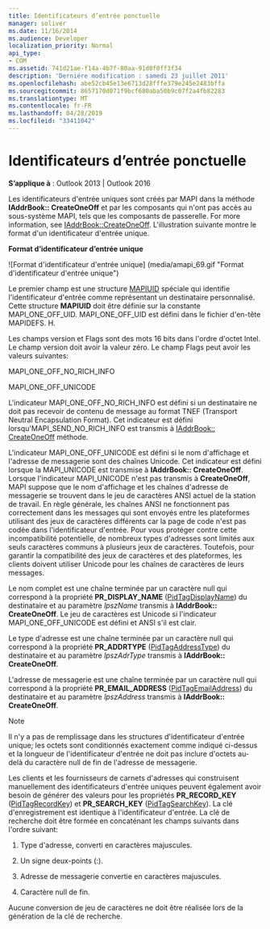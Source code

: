 ```yaml
---
title: Identificateurs d’entrée ponctuelle
manager: soliver
ms.date: 11/16/2014
ms.audience: Developer
localization_priority: Normal
api_type:
- COM
ms.assetid: 741d21ae-f14a-4b7f-80aa-91d0f0ff3f34
description: 'Derniére modification : samedi 23 juillet 2011'
ms.openlocfilehash: abe52cb45e13e6713d28fffe379e245e2483bffa
ms.sourcegitcommit: 8657170d071f9bcf680aba50b9c07f2a4fb82283
ms.translationtype: MT
ms.contentlocale: fr-FR
ms.lasthandoff: 04/28/2019
ms.locfileid: "33411042"
---
```

# <a name="one-off-entry-identifiers"></a>Identificateurs d’entrée ponctuelle
  
**S’applique à** : Outlook 2013 | Outlook 2016 
  
Les identificateurs d'entrée uniques sont créés par MAPI dans la méthode **IAddrBook:: CreateOneOff** et par les composants qui n'ont pas accès au sous-système MAPI, tels que les composants de passerelle. For more information, see [IAddrBook::CreateOneOff](iaddrbook-createoneoff.md). L'illustration suivante montre le format d'un identificateur d'entrée unique.
  
**Format d’identificateur d’entrée unique**
  
![Format d'identificateur d'entrée unique] (media/amapi_69.gif "Format d'identificateur d'entrée unique")
  
Le premier champ est une structure [MAPIUID](mapiuid.md) spéciale qui identifie l'identificateur d'entrée comme représentant un destinataire personnalisé. Cette structure **MAPIUID** doit être définie sur la constante MAPI_ONE_OFF_UID. MAPI_ONE_OFF_UID est défini dans le fichier d'en-tête MAPIDEFS. H. 
  
Les champs version et Flags sont des mots 16 bits dans l'ordre d'octet Intel. Le champ version doit avoir la valeur zéro. Le champ Flags peut avoir les valeurs suivantes:
  
MAPI_ONE_OFF_NO_RICH_INFO
  
MAPI_ONE_OFF_UNICODE
  
L'indicateur MAPI_ONE_OFF_NO_RICH_INFO est défini si un destinataire ne doit pas recevoir de contenu de message au format TNEF (Transport Neutral Encapsulation Format). Cet indicateur est défini lorsqu'MAPI_SEND_NO_RICH_INFO est transmis à [IAddrBook:: CreateOneOff](iaddrbook-createoneoff.md) méthode. 
  
L'indicateur MAPI_ONE_OFF_UNICODE est défini si le nom d'affichage et l'adresse de messagerie sont des chaînes Unicode. Cet indicateur est défini lorsque la MAPI_UNICODE est transmise à **IAddrBook:: CreateOneOff**. Lorsque l'indicateur MAPI_UNICODE n'est pas transmis à **CreateOneOff**, MAPI suppose que le nom d'affichage et les chaînes d'adresse de messagerie se trouvent dans le jeu de caractères ANSI actuel de la station de travail. En règle générale, les chaînes ANSI ne fonctionnent pas correctement dans les messages qui sont envoyés entre les plateformes utilisant des jeux de caractères différents car la page de code n'est pas codée dans l'identificateur d'entrée. Pour vous protéger contre cette incompatibilité potentielle, de nombreux types d'adresses sont limités aux seuls caractères communs à plusieurs jeux de caractères. Toutefois, pour garantir la compatibilité des jeux de caractères et des plateformes, les clients doivent utiliser Unicode pour les chaînes de caractères de leurs messages.
  
Le nom complet est une chaîne terminée par un caractère null qui correspond à la propriété **PR_DISPLAY_NAME** ([PidTagDisplayName](pidtagdisplayname-canonical-property.md)) du destinataire et au paramètre _lpszName_ transmis à **IAddrBook:: CreateOneOff**. Le jeu de caractères est Unicode si l'indicateur MAPI_ONE_OFF_UNICODE est défini et ANSI s'il est clair. 
  
Le type d'adresse est une chaîne terminée par un caractère null qui correspond à la propriété **PR_ADDRTYPE** ([PidTagAddressType](pidtagaddresstype-canonical-property.md)) du destinataire et au paramètre _lpszAdrType_ transmis à **IAddrBook:: CreateOneOff**. 
  
L'adresse de messagerie est une chaîne terminée par un caractère null qui correspond à la propriété **PR_EMAIL_ADDRESS** ([PidTagEmailAddress](pidtagemailaddress-canonical-property.md)) du destinataire et au paramètre _lpszAddress_ transmis à **IAddrBook:: CreateOneOff**. 
  
> [!NOTE]
> Il n'y a pas de remplissage dans les structures d'identificateur d'entrée unique; les octets sont conditionnés exactement comme indiqué ci-dessus et la longueur de l'identificateur d'entrée ne doit pas inclure d'octets au-delà du caractère null de fin de l'adresse de messagerie. 
  
Les clients et les fournisseurs de carnets d'adresses qui construisent manuellement des identificateurs d'entrée uniques peuvent également avoir besoin de générer des valeurs pour les propriétés **PR_RECORD_KEY** ([PidTagRecordKey](pidtagrecordkey-canonical-property.md)) et **PR_SEARCH_KEY** ([PidTagSearchKey](pidtagsearchkey-canonical-property.md)). La clé d'enregistrement est identique à l'identificateur d'entrée. La clé de recherche doit être formée en concaténant les champs suivants dans l'ordre suivant:
  
1. Type d'adresse, converti en caractères majuscules.
    
2. Un signe deux-points (:).
    
3. Adresse de messagerie convertie en caractères majuscules.
    
4. Caractère null de fin.
    
Aucune conversion de jeu de caractères ne doit être réalisée lors de la génération de la clé de recherche.
  

